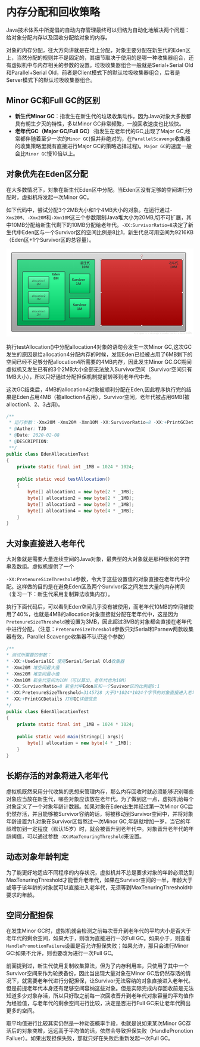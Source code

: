 # 内存分配和回收策略

Java技术体系中所提倡的自动内存管理最终可以归结为自动化地解决两个问题：给对象分配内存以及回收分配给对象的内存。

对象的内存分配，往大方向讲就是在堆上分配，对象主要分配在新生代的Eden区上，当然分配的规则并不是固定的，其细节取决于使用的是哪一种收集器组合，还有虚拟机中与内存相关的参数的设置。垃圾收集器组合一般就是Serial+Serial Old和Parallel+Serial Old，前者是Client模式下的默认垃圾收集器组合，后者是Server模式下的默认垃圾收集器组合。

## Minor GC和Full GC的区别

- **新生代Minor GC**：指发生在新生代的垃圾收集动作，因为Java对象大多数都具有朝生夕灭的特性，多以Minor GC非常频繁，一般回收速度也比较快。
- **老年代GC（Major GC/Full GC）**:指发生在老年代的GC,出现了Major GC,经常都伴随着至少一次的`Minor GC`(但并非绝对的，在`ParallelScavenge`收集器的收集策略里就有直接进行Major GC的策略选择过程)。`Major GC`的速度一般会比`Minor GC`慢10倍以上。


## 对象优先在Eden区分配

在大多数情况下，对象在新生代Eden区中分配。当Eden区没有足够的空间进行分配时，虚拟机将发起一次Minor GC。

如下代码中，尝试分配3个2MB大小和1个4MB大小的对象。在运行通过`-Xms20M`、`-Xmx20M`和`-Xmn10M`这三个参数限制Java堆大小为20MB,切不可扩展，其中10MB分配给新生代剩下的10MB分配给老年代。`-XX:SurvivorRatio=8`决定了新生代中Eden区与一个Survivor区的空间比例是8比1，新生代总可用空间为9216KB（Eden区+1个Survivor区的总容量）。

![](../images/27.png)

执行testAllocation()中分配allocation4对象的语句会发生一次Minor GC,这次GC发生的原因是给allocation4分配内存的时候，发现Eden已经被占用了6MB剩下的空间已经不足够分配allocation4所需要的4MB内存，因此发生Minor GC.GC期间虚拟机又发生已有的3个2MB大小全部无法放入Survivor空间（Survivor空间只有1MB大小），所以只好通过分配担保机制提前转移到老年代中去。

这次GC结束后，4MB的allocation4对象被顺利分配在Eden,因此程序执行完的结果是Eden占用4MB（被alloction4占用），Survivor空闲，老年代被占用6MB(被alloction1、2、3占用)。

```java
/**
 * 运行参数：-Xmx20M -Xms20M -Xmn10M -XX:SurvivorRatio=8 -XX:+PrintGCDetails
 * @Auther: TJD
 * @Date: 2020-02-08
 * @DESCRIPTION:
 **/
public class EdenAllocationTest
{
    private static final int _1MB = 1024 * 1024;
    
    public static void testAllocation()
    {
        byte[] allocation1 = new byte[2 * _1MB];
        byte[] allocation2 = new byte[2 * _1MB];
        byte[] allocation3 = new byte[2 * _1MB];
        byte[] allocation4 = new byte[4 * _1MB];
    }
}
```



## 大对象直接进入老年代

大对象就是需要大量连续空间的Java对象，最典型的大对象就是那种很长的字符串及数组。虚拟机提供了一个

`-XX:PretenureSizeThreshold`参数，令大于这些设置值的对象直接在老年代中分配。这样做的目的是在避免Eden区及两个Survivor区之间发生大量的内存拷贝（复习一下：新生代采用复制算法收集内存）。

执行下面代码后，可以看到Eden空间几乎没有被使用，而老年代10MB的空间被使用了40%，也就是4MB的allocation对象直接就分配在老年代中，这是因为`PretenureSizeThreshold`被设置为3MB，因此超过3MB的对象都会直接在老年代中进行分配。（注意：`PretenureSizeThreshold`参数只对Serial和Parnew两款收集器有效，Parallel Scavenge收集器不认识这个参数）

```java
/**
* 测试所需要的参数：
* -XX:+UseSerialGC 使用Serial/Serial Old收集器
* -Xmx20M 堆空间最大值
* -Xms20M 堆空间最小值
* -Xmn10M 新生代空间为10M（可以算出，老年代也为10M）
* -XX:SurvivorRatio=8 新生代中Edon区和一个Suvivor区的比例是8:1
* -XX:PretenureSizeThreshold=3145728 大于3*1024*1024个字节的对象直接进入老年代
* -XX:+PrintGCDetails 打印GC详细信息
*/
public class EdenAllocationTest
{
    private static final int _1MB = 1024 * 1024;
    
    public static void main(Stringp[] args){
        byte[] allocation = new byte[4 * _1MB];
    }
}
```



## 长期存活的对象将进入老年代

虚拟机既然采用分代收集的思想来管理内存，那么内存回收时就必须能够识别哪些对象应当放在新生代，哪些对象应该放在老年代。为了做到这一点，虚拟机给每个对象定义了一个对象年龄计数器。如果对象在Eden出生并经过第一次Minor GC后仍然存活，并且能够被Survivor容纳的话，将被移动到Survivor空间中，并将对象年龄设置为1.对象在Survivor区每熬过一次Minor GC,年龄就增加一岁，当它的年龄增加到一定程度（默认15岁）时，就会被晋升到老年代中。对象晋升老年代的年龄阈值，可以通过参数 `-XX:MaxTenuringThreshold`来设置。



## 动态对象年龄判定

为了能更好地适应不同程序的内存状况，虚拟机并不总是要求对象的年龄必须达到MaxTenuringThreshold才能晋升老年代，如果在Survivor空间的一半，年龄大于或等于该年龄的对象就可以直接进入老年代，无须等到MaxTenuringThreshold中要求的年龄。



## 空间分配担保

在发生Minor GC时，虚拟机就会检测之前每次晋升到老年代的平均大小是否大于老年代的剩余空间，如果大于，则改为直接进行一次Full GC。如果小于，则查看`HandlePromotionFailure`设置是否允许担保失败；如果允许，那只会进行Minor GC:如果不允许，则也要改为进行一次Full GC。

前面提到过，新生代使用复制收集算法，但为了内存利用率，只使用了其中一个Survivor空间来作为轮换备份，因此当出现大量对象在Minor GC后仍然存活的情况下，就需要老年代进行分配担保，让Survivor无法容纳的对象直接进入老年代。但是前提老年代本身还有足够空间容纳这些对象。但是实际完成内存回收前是无法知道多少对象存活，所以只好取之前每一次回收晋升到老年代对象容量的平均值作为经验值，与老年代的剩余空间进行比较，决定是否进行Full GC来让老年代腾出更多的空间。

取平均值进行比较其实仍然是一种动态概率手段，也就是说如果某次Minor GC存活后的对象突增，远远高于平均值的话，依然会导致担保失败（HandlePronotion Failuer）。如果出现担保失败，那就只好在失败后重新发起一次Full GC。